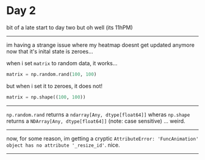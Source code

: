 # Day 2

bit of a late start to day two but oh well (its 11hPM)

---

im having a strange issue where my heatmap doesnt get updated anymore now that it's inital state is zeroes...

when i set `matrix` to random data, it works...

```py
matrix = np.random.rand(100, 100)
```

but when i set it to zeroes, it does not!

```py
matrix = np.shape((100, 100))
```

---

`np.random.rand` returns a `ndarray[Any, dtype[float64]]` wheras `np.shape` returns a `NDArray[Any, dtype[float64]]` (note: case sensitive) ... weird.

---

now, for some reason, im getting a cryptic `AttributeError: 'FuncAnimation' object has no attribute '_resize_id'`. nice.

---

